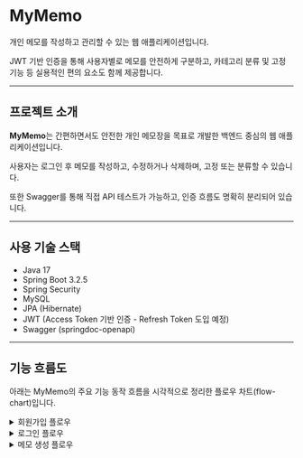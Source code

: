 # MyMemo

개인 메모를 작성하고 관리할 수 있는 웹 애플리케이션입니다.

JWT 기반 인증을 통해 사용자별로 메모를 안전하게 구분하고, 카테고리 분류 및 고정 기능 등 실용적인 편의 요소도 함께 제공합니다.

---

## 프로젝트 소개

<b>MyMemo</b>는 간편하면서도 안전한 개인 메모장을 목표로 개발한 백엔드 중심의 웹 애플리케이션입니다.

사용자는 로그인 후 메모를 작성하고, 수정하거나 삭제하며, 고정 또는 분류할 수 있습니다.

또한 Swagger를 통해 직접 API 테스트가 가능하고, 인증 흐름도 명확히 분리되어 있습니다.

---

## 사용 기술 스택

- Java 17
- Spring Boot 3.2.5
- Spring Security
- MySQL
- JPA (Hibernate)
- JWT (Access Token 기반 인증 - Refresh Token 도입 예정)
- Swagger (springdoc-openapi)

---

## 기능 흐름도

아래는 MyMemo의 주요 기능 동작 흐름을 시각적으로 정리한 플로우 차트(flow-chart)입니다.

<details>
<summary>회원가입 플로우</summary>

![회원가입 플로우](./docs/signup-flow.png)
※ Whimsical에서 제작

</details>

<details>
<summary>로그인 플로우</summary>

![로그인 플로우](./docs/login-flow.png)
※ Whimsical에서 제작

</details>

<details>
<summary>메모 생성 플로우</summary>

![메모 생성 플로우](./docs/memo-create-flow.png)
※ Whimsical에서 제작

</details>